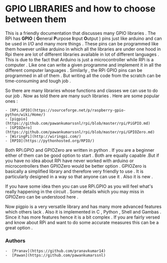 # GPIO LIBRARIES and how to choose between them 

This is a friendly documentation that discusses many GPIO libraries .  The RPi has **GPIO** ( **G**eneral **P**urpose **I**nput **O**utput ) pins just like arduino and can be used in *I/O* and many more things . These pins can be programmed like them however unlike arduino in which all the libraries are under one hood in Rpi there are lot of different libraries available in lot of different languages . This is due to the fact that Arduino is just a microcontroller while RPi is a computer . Like one can write a given programme and implement it in all the different computer languages . Similarly , the RPi GPIO pins can be programmed in all of them . But writing all the code from the scratch can be time-consuming and tough job .  

So there are many libraries whose functions and classes we can use to do our job . Now as told there are many such libraries . Here are some popular ones :  

    - [RPi.GPIO](https://sourceforge.net/p/raspberry-gpio-python/wiki/Home/)  
    - [pigpio](https://github.com/pawankumarssnl/rpi/blob/master/rpi/PiGPIO.md)  
    - [GPIOZero](https://github.com/pawankumarssnl/rpi/blob/master/rpi/GPIOZero.md)    
    - [WiringPi](http://wiringpi.com/)    
    - [RPIO](https://pythonhosted.org/RPIO/)   

Both RPi.GPIO and GPIOZero are written in python . If you are a beginner either of them can be good option to start . Both are equally capable .But if you have no idea about RPi have never worked with arduino or microcontrollers then GPIOZero would be better option . GPIOZero is basically a simplified library and therefore very friendly to use .  It is particularly designed in a way so that anyone can use it . Also it is new .
    
If you have some idea then you can use RPi.GPIO as you will feel what's really happening in the circuit . Some details which you may miss in GPIOZero can be understood here .

Now pigpio  is a very versatile library and has many more advanced features which others lack . Also it is implemented in C , Python , Shell and Gambas . Since it has more features hence it is a bit complex . If you are fairly versed and know about RPi and want to do some accurate measures this can be a great option .

### Authors
    -  [Pranav](https://github.com/pranavkumar14)  
    -  [Pawan](https://github.com/pawankumarssnl)  